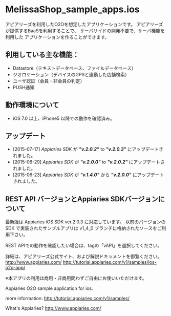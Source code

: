 MelissaShop_sample_apps.ios
===========================
アピアリーズを利用したO2Oを想定したアプリケーションです。
アピアリーズが提供するBaaSを利用することで、
サーバサイドの開発不要で、サーバ機能を利用した
アプリケーションを作ることができます。

## 利用している主な機能：
- Datastore（テキストデータベース、ファイルデータベース）
- ジオロケーション（デバイスのGPSと連動した店舗検索）
- ユーザ認証（会員・非会員の判定）
- PUSH通知

## 動作環境について
- iOS 7.0 以上、iPhone5 以降での動作を確認済み。

## アップデート

* [2015-07-17] _Appiaries SDK_ が _**"v.2.0.2"**_ to _**"v.2.0.3"**_ にアップデートされました。
* [2015-06-29] _Appiaries SDK_ が _**"v.2.0.0"**_ to _**"v.2.0.2"**_ にアップデートされました。
* [2015-06-23] _Appiaries SDK_ が _**"v.1.4.0"**_ から _**"v.2.0.0"**_ にアップデートされました。

## REST API バージョンとAppiaries SDKバージョンについて

最新版は Appiaries iOS SDK ver.2.0.3 に対応しています。
以前のバージョンの SDK で実装されたサンプルアプリは v1_4_0 ブランチに格納されたソースをご利用下さい。

REST APIでの動作を確認したい場合は、tagの「vAPI」を選択してください。

詳細は、アピアリーズ公式サイト、および解説ドキュメントを御覧ください。
http://www.appiaries.com/
http://tutorial.appiaries.com/v1/samples/ios-o2o-app/

※本アプリの利用は商用・非商用問わずご自由にお使いいただけます。

Appiaries O2O sample application for ios.

more information:
http://tutorial.appiaries.com/v1/samples/

What's Appiaries?
http://www.appiaries.com/
